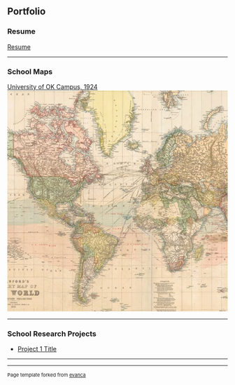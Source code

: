 ## Portfolio

### Resume
[Resume](pdf/Resume.pdf)


---

### School Maps 

[University of OK Campus, 1924](pdf/Lab_9_Map_2.pdf)
<img src="images/1770.jpg?raw=true"/>

---


### School Research Projects

- [Project 1 Title](http://example.com/)


---




---
<p style="font-size:11px">Page template forked from <a href="https://github.com/evanca/quick-portfolio">evanca</a></p>
<!-- Remove above link if you don't want to attibute -->
